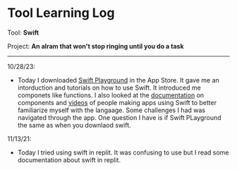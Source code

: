 # Tool Learning Log

Tool: **Swift**

Project: **An alram that won't stop ringing until you do a task**

---

10/28/23:
* Today I downloaded [Swift Playground](https://apps.apple.com/us/app/swift-playgrounds/id908519492) in the App Store. It gave me an intorduction and tutorials on how to use Swift. It introduced me componets like functions. I also looked at the [documentation](https://www.swift.org/documentation/) on components and [videos](https://www.youtube.com/watch?v=q3KRE-MyCO8&t=498s) of people making apps using Swift to better familiarize myself with the langaage. Some challenges I had was navigated through the app. One question I have is if Swift PLayground the same as when you downlaod swift.

11/13/21:
* Today I tried using swift in replit. It was confusing to use but I read some documentation about swift in replit. 


<!-- 
* Links you used today (websites, videos, etc)
* Things you tried, progress you made, etc
* Challenges, a-ha moments, etc
* Questions you still have
* What you're going to try next
-->
